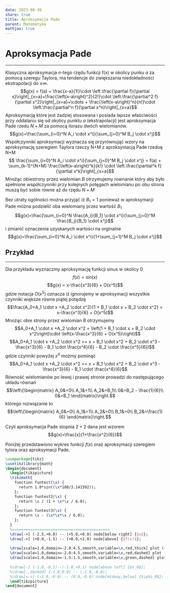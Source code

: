 ```yaml
---
date: 2023-08-30
share: true
title: Aproksymacja Pade
parent: Matematyka
mathjax: true
---
```


# Aproksymacja Pade
---

Klasyczna aproksymacja $n$-tego rzędu funkcji f(x) w okolicy punku $a$ za pomocą szeregu Taylora, ma tendencje do zwiększania niedokładności ekstrapolacji do $\pm \infty$.
$$g(x) = f(a) + \frac{x-a}{1!}\cdot \left.\frac{\partial f}{\partial x}\right|_{x=a}+\frac{\left(x-a\right)^2}{2!}\cdot \left.\frac{\partial^2 f}{\partial x^2}\right|_{x=a}+\cdots + \frac{\left(x-a\right)^n}{n!}\cdot \left.\frac{\partial^n f}{\partial x^n}\right|_{x=a}$$
Aproksymacją które jest żadziej stosowana i posiada lepsze właściwości przy oddalaniu się od okolicy punktu $a$ (ekstrapolacji) jest aproksymacja Pade rzedu $N+M$ za pomocą ilorazu dwóch wielomianów. 
$$g(x)=\frac{\sum_{i=0}^N A_i \cdot x^i}{\sum_{j=0}^M B_j \cdot x^j}$$
Współczynniki aproksymacji wyznacza się przyrównująć wzory na aproksymację szeregiem Taylora rzeczy N+M z aproksymacją Pade rzeduę N+M
$$ \frac{\sum_{i=0}^N A_i \cdot x^i}{\sum_{j=0}^M B_j \cdot x^j} = f(a) + \sum_{k-1}^{N+M} \frac{\left(x-a\right)^k}{k!} \cdot \left.\frac{\partial^k f}{\partial x^k}\right|_{x=a}$$
Mnożąc obiestrony przez wielomian $B$ otrzymujemy rownanie który aby było spełnione współczynniki przy kolejnych potęgach wielomianu po obu strona muszą być sobie równe aż do rzędu $N+M$

Bez utraty ogólności można przyjąć iż $B_1=1$ ponieważ w aproksymacji Pade móżna podzielić oba wielomiany przez wartość $B_1$ 
$$g(x)=\frac{\sum_{i=0}^N \frac{A_i}{B_1} \cdot x^i}{\sum_{j=0}^M \frac{B_j}{B_1} \cdot x^j}$$
i zmianić oznaczenia uzyskanych wartości na orginalne
$$g(x)=\frac{\sum_{i=0}^N A_i \cdot x^i}{1+\sum_{j=1}^M B_j \cdot x^j}$$
## Przykład
---
Dla przykładu wyznaczmy aproksymację funkcji sinus w okolicy $0$
$$f(x) = sin(x)$$
$$g(x) = x-\frac{x^3}{6} + O(x^5)$$
gdzie notacja $O(x^5)$ oznacza iż ignorujemy w aproksymacji wszystkie czynniki większe równe piątej potędzę
$$\frac{A_0+A_1 \cdot x +A_2 \cdot x^2}{1 + B_1 \cdot x + B_2 \cdot x^2} = x-\frac{x^3}{6} + O(x^5)$$
Mnożąc obie strony przez wielomian B otrzymujemy
$$A_0+A_1 \cdot x +A_2 \cdot x^2 = \left(1 + B_1 \cdot x + B_2 \cdot x^2\right)\cdot \left(x-\frac{x^3}{6} + O(x^5)\right)$$
$$A_0+A_1 \cdot x +A_2 \cdot x^2 == x + B_1 \cdot x^2 + B_2 \cdot x^3 - \frac{x^3}{6} - B_1 \cdot \frac{x^4}{6} - B_2 \cdot \frac{x^5}{6})$$
gdzie czynniki powyżej $x^4$ możmy pominąć
$$A_0+A_1 \cdot x +A_2 \cdot x^2 == x + B_1 \cdot x^2 + B_2 \cdot x^3 - \frac{x^3}{6} - B_1 \cdot \frac{x^4}{6}$$
Równość wielomianów po lewej i prawej stronie prowadzi do następującego układu równań
$$\left\{\begin{matrix}
A_0&=0\\
A_1&=1\\
A_2&=B_1\\
0&=B_2 - \frac{1}{6}\\
0&=B_1
\end{matrix}\right.$$
którego rozwiązanie to 
$$\left\{\begin{matrix}
A_0&=0\\
A_1&=1\\
A_2&=0\\
B_1&=0\\
B_2&=\frac{1}{6}
\end{matrix}\right.$$

Czyli aproksymacja Pade stopnia $2+2$ dana jest wzorem
$$g(x)=\frac{x}{1+\frac{x^2}{6}}$$

Poniżej przedstawiono wykres funkcji $f(x)$ oraz aproksymacji szeregiem tylora oraz aproksymacji Pade.

```tikz
\usepackage{tikz}
\usetikzlibrary{math}
\begin{document}
  \begin{tikzpicture}
  \tikzmath{
    function funtest(\x) {
      return 1.0*sin((\x*180/3.141592));
    };
    function funtest2(\x) {
      return \x / (1 + \x*\x / 6.0);
    };
    function funtest3(\x) {
      return \x - (\x*\x*\x / 6.0);
    };
  }
  %===========================================
  \draw[->] (-2.5,+0.0) -- (+5.0,+0.0) node[below right] {$x$};
  \draw[->] (+0.0,-1.5) -- (+0.0,+2.0) node[above] {$f(x)$};
  
  \draw[scale=1.0,domain=-2.0:4.5,smooth,variable=\x,red,thick] plot ({\x},{funtest(\x*2.0)});
  \draw[scale=1.0,domain=-2.0:4.5,smooth,variable=\x,red,dashed] plot ({\x},{funtest2(\x*2.0)});
  \draw[scale=1.0,domain=-1.5:1.5,smooth,variable=\x,green,dashed] plot ({\x},{funtest3(\x*2.0)});
  
  %\draw[-] (-1.0,-0.1)--(-1.0,+0.1) node[above left] {$t_0$};
  %\draw[-,dashed] (-1.0,0.0) -- (-1.0,-0.6);
  %\draw[<->] (-1.0,-0.6) -- (0.0,-0.6) node[midway,below] {$\phi_0$};
  \end{tikzpicture}
\end{document}
```

